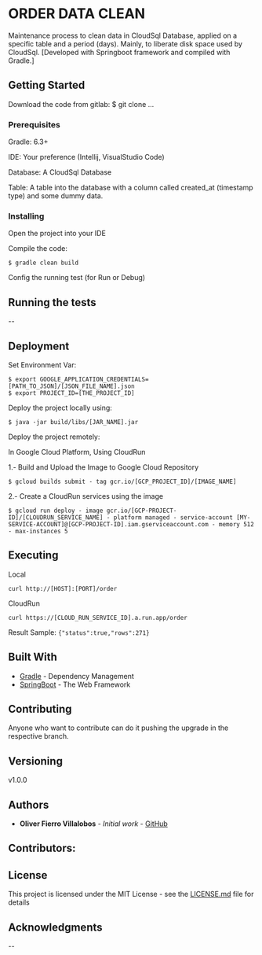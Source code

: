 # ORDER DATA CLEAN

Maintenance process to clean data in CloudSql Database, applied on a specific table and a period (days).
Mainly, to liberate disk space used by CloudSql.
[Developed with Springboot framework and compiled with Gradle.]

## Getting Started

Download the code from gitlab:
$ git clone ...

### Prerequisites

Gradle: 6.3+

IDE: Your preference (Intellij, VisualStudio Code)

Database: A CloudSql Database

Table: A table into the database with a column called created_at (timestamp type) and some dummy data.

### Installing

Open the project into your IDE

Compile the code:
```
$ gradle clean build
```

Config the running test (for Run or Debug)

## Running the tests

--

## Deployment

Set Environment Var:
```
$ export GOOGLE_APPLICATION_CREDENTIALS=[PATH_TO_JSON]/[JSON_FILE_NAME].json
$ export PROJECT_ID=[THE_PROJECT_ID] 
```

Deploy the project locally using:
```
$ java -jar build/libs/[JAR_NAME].jar
```

Deploy the project remotely:

In Google Cloud Platform, Using CloudRun

1.- Build and Upload the Image to Google Cloud Repository
```
$ gcloud builds submit - tag gcr.io/[GCP_PROJECT_ID]/[IMAGE_NAME]

```

2.- Create a CloudRun services using the image 
```
$ gcloud run deploy - image gcr.io/[GCP-PROJECT-ID]/[CLOUDRUN_SERVICE_NAME] - platform managed - service-account [MY-SERVICE-ACCOUNT]@[GCP-PROJECT-ID].iam.gserviceaccount.com - memory 512 - max-instances 5

```

## Executing
Local
```
curl http://[HOST]:[PORT]/order
```

CloudRun
```
curl https://[CLOUD_RUN_SERVICE_ID].a.run.app/order
```

Result Sample:
```{"status":true,"rows":271}```

## Built With

* [Gradle](https://gradle.org/) - Dependency Management
* [SpringBoot](https://spring.io/projects/spring-boot) - The Web Framework

## Contributing

Anyone who want to contribute can do it pushing the upgrade in the respective branch.

## Versioning

v1.0.0

## Authors

* **Oliver Fierro Villalobos** - *Initial work* - [GitHub](https://github.com/oliverfierro77)

Contributors:
--

## License

This project is licensed under the MIT License - see the [LICENSE.md](LICENSE.md) file for details

## Acknowledgments

--

